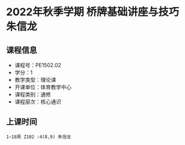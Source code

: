 # 2022年秋季学期 桥牌基础讲座与技巧 朱信龙






## 课程信息

- 课程号：PE1502.02
- 学分：1
- 教学类型：理论课
- 开课单位：体育教学中心
- 课程类别：通修
- 课程层次：核心通识

## 上课时间

```
1~18周 Z102 :4(8,9) 朱信龙
```

